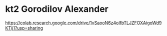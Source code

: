 # kt2 Gorodilov Alexander

https://colab.research.google.com/drive/1vSaooN6z4olfbTLJZFOXAigoWd9KTij1?usp=sharing

